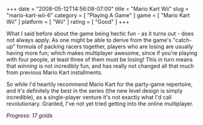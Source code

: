 +++
date = "2008-05-12T14:56:08-07:00"
title = "Mario Kart Wii"
slug = "mario-kart-wii-6"
category = [ "Playing A Game" ]
game = [ "Mario Kart Wii" ]
platform = [ "Wii" ]
rating = [ "Good" ]
+++

What I said before about the game being hectic fun - as it turns out - does not always apply.  As one might be able to derive from the game's "catch-up" formula of packing racers together, players who are losing are usually having more fun; which makes multiplayer awesome, since if you're playing with four people, at least three of them must be losing!  This in turn means that <i>winning</i> is not incredibly fun, and has really not changed all that much from previous Mario Kart installments.

So while I'd heartily recommend Mario Kart for the party-game repertoire, and it's definitely the best in the series (the new level design is simply incredible), as a single-player venture it's not exactly what I'd call revolutionary.  Granted, I've not yet tried getting into the online multiplayer.

<i>Progress: 17 golds</i>